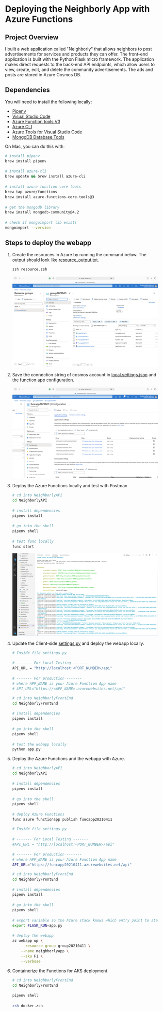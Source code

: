 # Deploying the Neighborly App with Azure Functions

## Project Overview

I built a web application called "Neighborly" that allows neighbors to post advertisements for services and products they can offer. The front-end application is built with the Python Flask micro framework. The application makes direct requests to the back-end API endpoints, which allow users to view, create, edit, and delete the community advertisements. The ads and posts are stored in Azure Cosmos DB. 

## Dependencies

You will need to install the following locally:

- [Pipenv](https://pypi.org/project/pipenv/)
- [Visual Studio Code](https://code.visualstudio.com/download)
- [Azure Function tools V3](https://docs.microsoft.com/en-us/azure/azure-functions/functions-run-local?tabs=windows%2Ccsharp%2Cbash#install-the-azure-functions-core-tools)
- [Azure CLI](https://docs.microsoft.com/en-us/cli/azure/install-azure-cli?view=azure-cli-latest)
- [Azure Tools for Visual Studio Code](https://marketplace.visualstudio.com/items?itemName=ms-vscode.vscode-node-azure-pack)
- [MongoDB Database Tools](https://www.mongodb.com/try/download/database-tools)

On Mac, you can do this with:

```bash
# install pipenv
brew install pipenv

# install azure-cli
brew update && brew install azure-cli

# install azure function core tools 
brew tap azure/functions
brew install azure-functions-core-tools@3

# get the mongodb library
brew install mongodb-community@4.2

# check if mongoimport lib exists
mongoimport --version
```

## Steps to deploy the webapp

1. Create the resources in Azure by running the command below. The output should look like [resource_output.txt](https://github.com/iDataist/Deploying-the-Neighborly-App-with-Azure-Functions/blob/main/Output/resource_output.txt). 
    ```
    zsh resource.zsh
    ```
    ![](output/resource-group.png)

2. Save the connection string of cosmos account in [local.settings.json](https://github.com/iDataist/Deploying-the-Neighborly-App-with-Azure-Functions/blob/main/NeighborlyAPI/local.settings.json) and the function app configuration.

    ![](output/funcapp-configuration.png)

3. Deploy the Azure Functions locally and test with Postman. 

    ```bash
    # cd into NeighborlyAPI
    cd NeighborlyAPI

    # install dependencies
    pipenv install

    # go into the shell
    pipenv shell

    # test func locally
    func start
    ```

    ![](output/funcapp-local-test.png)

4. Update the Client-side [settings.py](https://github.com/iDataist/Deploying-the-Neighborly-App-with-Azure-Functions/blob/main/NeighborlyFrontEnd/settings.py) and deploy the webapp locally.
    ```bash
    # Inside file settings.py

    # ------- For Local Testing -------
    API_URL = "http://localhost:<PORT_NUMBER>/api"

    # ------- For production -------
    # where APP_NAME is your Azure Function App name 
    # API_URL="https://<APP_NAME>.azurewebsites.net/api"
    ```
    ```bash
    # cd into NeighborlyFrontEnd
    cd NeighborlyFrontEnd

    # install dependencies
    pipenv install

    # go into the shell
    pipenv shell

    # test the webapp locally
    python app.py   
    ```

5. Deploy the Azure Functions and the webapp with Azure.
    ```bash
    # cd into NeighborlyAPI
    cd NeighborlyAPI

    # install dependencies
    pipenv install

    # go into the shell
    pipenv shell

    # deploy Azure Functions
    func azure functionapp publish funcapp20210411
    ```
    ```bash
    # Inside file settings.py

    # ------- For Local Testing -------
    #API_URL = "http://localhost:<PORT_NUMBER>/api"

    # ------- For production -------
    # where APP_NAME is your Azure Function App name 
    API_URL="https://funcapp20210411.azurewebsites.net/api"
    ```
    ```bash
    # cd into NeighborlyFrontEnd
    cd NeighborlyFrontEnd

    # install dependencies
    pipenv install

    # go into the shell
    pipenv shell

    # export variable so the Azure stack knows which entry point to start your Flask app.  If your application file is named `application.py` or `something_else.py`, then you can replace that here.    
    export FLASK_RUN=app.py

    # deploy the webapp 
    az webapp up \
        --resource-group group20210411 \
        --name neighborlyapp \
        --sku F1 \
        --verbose
    ```
6. Containerize the Functions for AKS deployment.
    ```bash
    # cd into NeighborlyFrontEnd
    cd NeighborlyFrontEnd

    pipenv shell
    
    zsh docker.zsh
    ```


